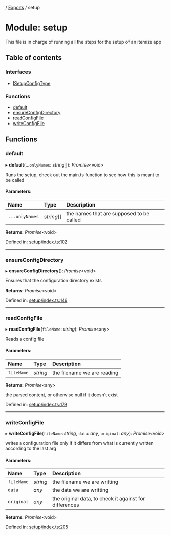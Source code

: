 [](../README.md) / [Exports](../modules.md) / setup

# Module: setup

This file is in charge of running all the steps for the setup of an itemize app

## Table of contents

### Interfaces

- [ISetupConfigType](../interfaces/setup.isetupconfigtype.md)

### Functions

- [default](setup.md#default)
- [ensureConfigDirectory](setup.md#ensureconfigdirectory)
- [readConfigFile](setup.md#readconfigfile)
- [writeConfigFile](setup.md#writeconfigfile)

## Functions

### default

▸ **default**(...`onlyNames`: *string*[]): *Promise*<void\>

Runs the setup, check out the main.ts function to see
how this is meant to be called

#### Parameters:

Name | Type | Description |
:------ | :------ | :------ |
`...onlyNames` | *string*[] | the names that are supposed to be called    |

**Returns:** *Promise*<void\>

Defined in: [setup/index.ts:102](https://github.com/onzag/itemize/blob/11a98dec/setup/index.ts#L102)

___

### ensureConfigDirectory

▸ **ensureConfigDirectory**(): *Promise*<void\>

Ensures that the configuration directory exists

**Returns:** *Promise*<void\>

Defined in: [setup/index.ts:146](https://github.com/onzag/itemize/blob/11a98dec/setup/index.ts#L146)

___

### readConfigFile

▸ **readConfigFile**(`fileName`: *string*): *Promise*<any\>

Reads a config file

#### Parameters:

Name | Type | Description |
:------ | :------ | :------ |
`fileName` | *string* | the filename we are reading   |

**Returns:** *Promise*<any\>

the parsed content, or otherwise null if it doesn't exist

Defined in: [setup/index.ts:179](https://github.com/onzag/itemize/blob/11a98dec/setup/index.ts#L179)

___

### writeConfigFile

▸ **writeConfigFile**(`fileName`: *string*, `data`: *any*, `original`: *any*): *Promise*<void\>

writes a configuration file only if it differs from what is currently written
according to the last arg

#### Parameters:

Name | Type | Description |
:------ | :------ | :------ |
`fileName` | *string* | the filename we are writting   |
`data` | *any* | the data we are writting   |
`original` | *any* | the original data, to check it against for differences    |

**Returns:** *Promise*<void\>

Defined in: [setup/index.ts:205](https://github.com/onzag/itemize/blob/11a98dec/setup/index.ts#L205)
